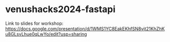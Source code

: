 # venushacks2024-fastapi

Link to slides for workshop: https://docs.google.com/presentation/d/1WMS1YC8EakEKhfSN8vjt21KhZhKu8GLsvLhue0qLwYo/edit?usp=sharing
